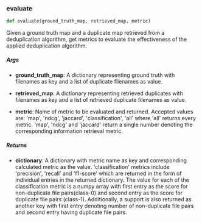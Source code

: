 ### evaluate
```python
def evaluate(ground_truth_map, retrieved_map, metric)
```
Given a ground truth map and a duplicate map retrieved from a deduplication algorithm, get metrics to evaluate the effectiveness of the applied deduplication algorithm.


##### Args
* **ground_truth_map**: A dictionary representing ground truth with filenames as key and a list of duplicate filenames
                  as value.

* **retrieved_map**: A dictionary representing retrieved duplicates with filenames as key and a list of retrieved
               duplicate filenames as value.

* **metric**:  Name of metric to be evaluated and returned. Accepted values are: 'map', 'ndcg', 'jaccard',
        'classification', 'all' where 'all' returns every metric. 'map', 'ndcg' and 'jaccard' return a single
        number denoting the corresponding information retrieval metric.

##### Returns
* **dictionary**: A dictionary with metric name as key and corresponding calculated metric as the value.
            'classification' metrics include 'precision', 'recall' and 'f1-score' which are returned in the form
             of individual entries in the returned dictionary. The value for each of the classification metric
             is a numpy array with first entry as the score for non-duplicate file pairs(class-0) and second
             entry as the score for duplicate file pairs (class-1). Additionally, a support is also returned as
             another key with first entry denoting number of non-duplicate file pairs and second entry having
             duplicate file pairs.


